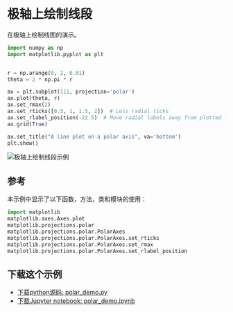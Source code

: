 # 极轴上绘制线段

在极轴上绘制线图的演示。

```python
import numpy as np
import matplotlib.pyplot as plt


r = np.arange(0, 2, 0.01)
theta = 2 * np.pi * r

ax = plt.subplot(111, projection='polar')
ax.plot(theta, r)
ax.set_rmax(2)
ax.set_rticks([0.5, 1, 1.5, 2])  # Less radial ticks
ax.set_rlabel_position(-22.5)  # Move radial labels away from plotted line
ax.grid(True)

ax.set_title("A line plot on a polar axis", va='bottom')
plt.show()
```

![极轴上绘制线段示例](https://matplotlib.org/_images/sphx_glr_polar_demo_001.png)

## 参考

本示例中显示了以下函数，方法，类和模块的使用：

```python
import matplotlib
matplotlib.axes.Axes.plot
matplotlib.projections.polar
matplotlib.projections.polar.PolarAxes
matplotlib.projections.polar.PolarAxes.set_rticks
matplotlib.projections.polar.PolarAxes.set_rmax
matplotlib.projections.polar.PolarAxes.set_rlabel_position
```

## 下载这个示例
            
- [下载python源码: polar_demo.py](https://matplotlib.org/_downloads/polar_demo.py)
- [下载Jupyter notebook: polar_demo.ipynb](https://matplotlib.org/_downloads/polar_demo.ipynb)